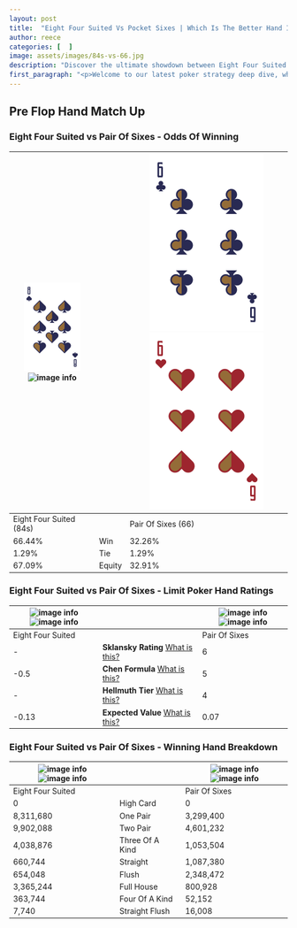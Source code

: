 ```yaml
---
layout: post
title:  "Eight Four Suited Vs Pocket Sixes | Which Is The Better Hand In Poker? A Complete Guide"
author: reece
categories: [  ]
image: assets/images/84s-vs-66.jpg
description: "Discover the ultimate showdown between Eight Four Suited and Pair Of Sixes in poker! Uncover the odds, strategies, and scenarios where one hand triumphs over the other. Get ready to up your poker game with this thrilling analysis."
first_paragraph: "<p>Welcome to our latest poker strategy deep dive, where we're pitting two distinct hands against each other in a high-stakes showdown: Eight Four Suited vs Pair Of Sixes.</p><p>In the dynamic world of poker, every decision counts, and knowing which hand holds the upper hand is key to your success at the table.</p><p>In this article, we'll dissect these two hands, explore the scenarios where one dominates the other, and equip you with the knowledge to make strategic choices that can tip the odds in your favor.</p><p>Get ready to unravel the intriguing dynamics of these poker hands and elevate your game to new heights.</p>"
---
```




[comment]: # (sp0)

## Pre Flop Hand Match Up

<div class="table hand-ratings" markdown="1"> 



### Eight Four Suited vs Pair Of Sixes - Odds Of Winning


    
| ![image info](assets/images/hand1/8.png) ![image info](assets/images/hand1/4s.png) |  | ![image info](assets/images/hand2/6.png) ![image info](assets/images/hand2/6o.png) |
| -------- | -------- | -------- |
| Eight Four Suited (84s) |  | Pair Of Sixes (66) |
| 66.44% | Win | 32.26% |
| 1.29% | Tie | 1.29% |
| 67.09% | Equity | 32.91% |




[comment]: # (sp1)



### Eight Four Suited vs Pair Of Sixes - Limit Poker Hand Ratings


    
| ![image info](https://www.riverpairs.com/assets/images/hand1/8.png) ![image info](https://www.riverpairs.com/assets/images/hand1/4s.png) |  | ![image info](https://www.riverpairs.com/assets/images/hand2/6.png) ![image info](https://www.riverpairs.com/assets/images/hand2/6o.png) |
| -------- | -------- | -------- |
| Eight Four Suited |  | Pair Of Sixes |
| - | **Sklansky Rating** [What is this?](/sklansky-rating-explained) | 6 |
| -0.5 | **Chen Formula** [What is this?](/chen-formula-explained) | 5 |
| - | **Hellmuth Tier** [What is this?](/Hellmuth-tier-explained) | 4 |
| -0.13 | **Expected Value** [What is this?](/expected-value-explained) | 0.07 |




[comment]: # (sp2)



### Eight Four Suited vs Pair Of Sixes - Winning Hand Breakdown


    
| ![image info](https://www.riverpairs.com/assets/images/hand1/8.png) ![image info](https://www.riverpairs.com/assets/images/hand1/4s.png) |  | ![image info](https://www.riverpairs.com/assets/images/hand2/6.png) ![image info](https://www.riverpairs.com/assets/images/hand2/6o.png) |
| -------- | -------- | -------- |
| Eight Four Suited |  | Pair Of Sixes |
| 0 | High Card | 0 |
| 8,311,680 | One Pair | 3,299,400 |
| 9,902,088 | Two Pair | 4,601,232 |
| 4,038,876 | Three Of A Kind | 1,053,504 |
| 660,744 | Straight | 1,087,380 |
| 654,048 | Flush | 2,348,472 |
| 3,365,244 | Full House | 800,928 |
| 363,744 | Four Of A Kind | 52,152 |
| 7,740 | Straight Flush | 16,008 |




[comment]: # (sp3)



</div>

[comment]: # (sp4)



[comment]: # (sp5)

